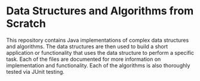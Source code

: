 # Data Structures and Algorithms from Scratch

This repository contains Java implementations of complex data structures and algorithms. The data structures are then used to build a short application or functionality that uses the data structure to perform a specific task. Each of the files are documented for more information on implementation and functionality. Each of the algorithms is also thoroughly tested via JUnit testing.

